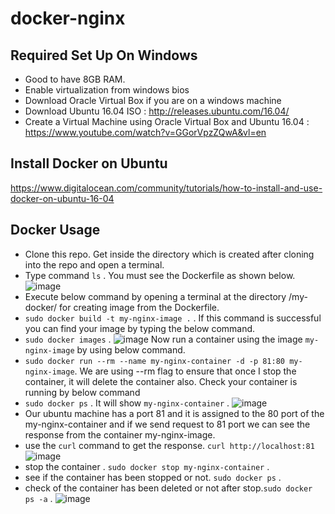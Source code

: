 # docker-nginx

Required Set Up On Windows
--------------------------
* Good to have 8GB RAM.
* Enable virtualization from windows bios
* Download Oracle Virtual Box if you are on a windows machine
* Download Ubuntu 16.04 ISO  : http://releases.ubuntu.com/16.04/
* Create a Virtual Machine using Oracle Virtual Box and Ubuntu 16.04 : https://www.youtube.com/watch?v=GGorVpzZQwA&vl=en

Install Docker on Ubuntu
------------------------
https://www.digitalocean.com/community/tutorials/how-to-install-and-use-docker-on-ubuntu-16-04

Docker Usage
------------
* Clone this repo. Get inside the directory which is created after cloning into the repo and open a terminal.
* Type command `ls` . You must see the Dockerfile as shown below.
![image](https://user-images.githubusercontent.com/17001948/44577235-2c0d0900-a7ae-11e8-985d-bf8b7a8d0281.png)
* Execute below command by opening a terminal at the directory /my-docker/ for creating image from the Dockerfile.
* `sudo docker build -t my-nginx-image .` . If this command is successful you can find your image by typing the below command.
* `sudo docker images` . 
![image](https://user-images.githubusercontent.com/17001948/44576654-be141200-a7ac-11e8-8fe9-7f330094a94c.png)
Now run a container using the image `my-nginx-image` by using below command.
* `sudo docker run --rm --name my-nginx-container -d -p 81:80 my-nginx-image`. We are using --rm flag to ensure that once I stop the container, it will delete the container also. Check your container is running by below command
* `sudo docker ps` . It will show `my-nginx-container` .
![image](https://user-images.githubusercontent.com/17001948/44576619-a177da00-a7ac-11e8-8efb-b382eb946045.png)
*  Our ubuntu machine has a port 81 and it is assigned to the 80 port of the my-nginx-container and if we send request to 81 port we can see the response from the container my-nginx-image.
* use the `curl` command to get the response. `curl http://localhost:81`
![image](https://user-images.githubusercontent.com/17001948/44576486-4cd45f00-a7ac-11e8-95b0-952687d065cd.png)
* stop the container . `sudo docker stop my-nginx-container` .
* see if the container has been stopped or not. `sudo docker ps` .
* check of the container has been deleted or not after stop.`sudo docker ps -a` .
![image](https://user-images.githubusercontent.com/17001948/44577058-b99c2900-a7ad-11e8-9206-790252b83337.png)
